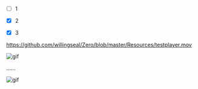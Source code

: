 - [ ]   1
- [x]   2
- [x]   3





https://github.com/willingseal/Zero/blob/master/Resources/testplayer.mov



![gif](https://github.com/willingseal/Zero/blob/master/Resources/testee.gif)


......

![gif](https://github.com/willingseal/Zero/blob/master/Resources/text.gif)